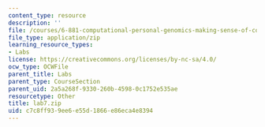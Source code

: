 ```yaml
---
content_type: resource
description: ''
file: /courses/6-881-computational-personal-genomics-making-sense-of-complete-genomes-spring-2016/c7c8ff939ee6e55d1866e86eca4e8394_lab7.zip
file_type: application/zip
learning_resource_types:
- Labs
license: https://creativecommons.org/licenses/by-nc-sa/4.0/
ocw_type: OCWFile
parent_title: Labs
parent_type: CourseSection
parent_uid: 2a5a268f-9330-260b-4598-0c1752e535ae
resourcetype: Other
title: lab7.zip
uid: c7c8ff93-9ee6-e55d-1866-e86eca4e8394
---
```

